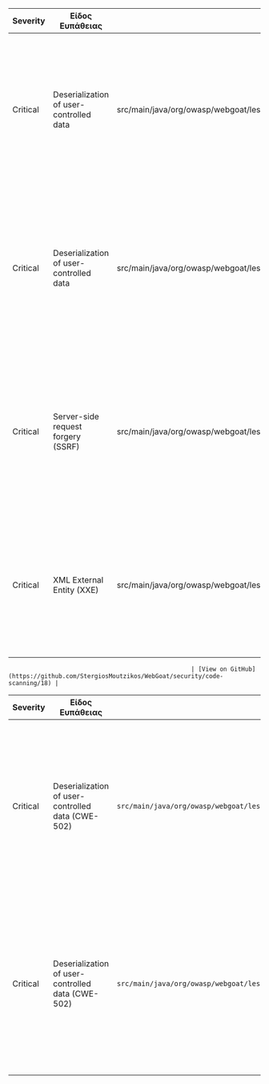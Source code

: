 | Severity | Είδος Ευπάθειας                    | Αρχείο                                                                                      | Περιγραφή                                                                                                                                                                              | Τρόπος Αντιμετώπισης                                                                                                                                                                                                                                                                     | Σύνδεσμος                                                                                         |
|----------|------------------------------------|---------------------------------------------------------------------------------------------|----------------------------------------------------------------------------------------------------------------------------------------------------------------------------------------|------------------------------------------------------------------------------------------------------------------------------------------------------------------------------------------------------------------------------------------------------------------------------------------|--------------------------------------------------------------------------------------------------|
| Critical | Deserialization of user-controlled data | src/main/java/org/owasp/webgoat/lessons/vulnerablecomponents/VulnerableComponentsLesson.java | Η αποδοχή ακατέργαστων δεδομένων από τον χρήστη και η deserialization τους επιτρέπει την εκτέλεση αυθαίρετου κώδικα.                                                                  | Αποφυγή την deserialization μη αξιόπιστων δεδομένων, χρησιμοποίηση ασφαλών formats (π.χ. JSON), περιορίστός αποδεκτών τύπων και εφαρμογή μηχανισμών ανίχνευσης επιθέσεων.                           | [View on GitHub](https://github.com/StergiosMoutzikos/WebGoat/security/code-scanning/35) |
| Critical | Deserialization of user-controlled data | src/main/java/org/owasp/webgoat/lessons/deserialization/InsecureDeserializationTask.java     | Η αποδοχή ακατέργαστων δεδομένων από τον χρήστη και η deserialization τους επιτρέπει την εκτέλεση αυθαίρετου κώδικα.                                                                  |Εφαρμογή επικύρωσης εισόδου, περιορισμός στους τύπους αντικειμένων που γίνονται αποδεκτοί, αποφυγή ανασφαλών βιβλιοθηκών και αποτροπή χρήσης δεδομένων από μη αξιόπιστες πηγές.                                              | [View on GitHub](https://github.com/StergiosMoutzikos/WebGoat/security/code-scanning/34) |
| Critical | Server-side request forgery (SSRF)  | src/main/java/org/owasp/webgoat/lessons/ssrf/SSRFTask2.java                                  | Η ευπάθεια SSRF επιτρέπει σε έναν επιτιθέμενο να παραπλανήσει τον διακομιστή ώστε να πραγματοποιήσει αιτήσεις προς επιτιθέμενους διακομιστές.                                          | Επικύρωση URLs εισόδου, περιορισμός των αιτημάτων σε επιτρεπόμενους διακομιστές, διαχωρισμός μεταξύ εσωτερικού και εξωτερικού δικτύου και εφαρμογή μηχανισμών παρακολούθησης για ανίχνευση επιθέσεων SSRF.                                                                     | [View on GitHub](https://github.com/StergiosMoutzikos/WebGoat/security/code-scanning/19) |
| Critical | XML External Entity (XXE)           | src/main/java/org/owasp/webgoat/lessons/xxe/CommentsCache.java                               | Η ευπάθεια XXE επιτρέπει σε έναν επιτιθέμενο να εκμεταλλευτεί αδυναμίες στον parser XML για να διαβάσει ευαίσθητα αρχεία ή να εκτελέσει επιθέσεις denial of service ή SSRF.           | Απενεργοποίηση της ανάλυσης DTD, χρησιμοποίηση ασφαλών XML parsers με περιορισμούς σε εξωτερικές οντότητες και εφαρμογή αυστηρής επικύρωσης στο XML περιεχόμενο.

                                                       | [View on GitHub](https://github.com/StergiosMoutzikos/WebGoat/security/code-scanning/18) |

| Severity | Είδος Ευπάθειας                          | Αρχείο                                                                 | Περιγραφή                                                                                              | Περιγραφή της Ευπάθειας                                                                                                                                                                 | Απόσπασμα Κώδικα                                                                                              | Προτεινόμενα Μέτρα                                                                                                                                                                                                                  | Σύνδεσμος                                                                                              |
|----------|-----------------------------------------|-----------------------------------------------------------------------|-------------------------------------------------------------------------------------------------------|-----------------------------------------------------------------------------------------------------------------------------------------------------------------------------------------|-------------------------------------------------------------------------------------------------------------|----------------------------------------------------------------------------------------------------------------------------------------------------------------------------------------------------------------------------------|------------------------------------------------------------------------------------------------------|
| Critical | Deserialization of user-controlled data (CWE-502) | `src/main/java/org/owasp/webgoat/lessons/vulnerablecomponents/VulnerableComponentsLesson.java` | Η αποδοχή ακατέργαστων δεδομένων από τον χρήστη και η χρήση της XStream για deserialization επιτρέπει την εκτέλεση αυθαίρετου κώδικα. | Η ευπάθεια αφορά την **απροστάτευτη αποσειριοποίηση**. Η χρήση βιβλιοθηκών όπως XStream επιτρέπει σε επιτιθέμενο να δημιουργήσει αυθαίρετα αντικείμενα, οδηγώντας σε απομακρυσμένη εκτέλεση κώδικα, DoS ή άλλες καταχρήσεις. | ```java\ncontact = (Contact) xstream.fromXML(payload);\n```                                             | - Αποφυγή χρήσης μη αξιόπιστων δεδομένων.\n- Αντικατάσταση με ασφαλείς μορφές (π.χ. JSON χωρίς auto-binding).\n- Περιορισμός επιτρεπτών τύπων με `allowTypes()` ή `denyTypes()`.\n- Ενεργοποίηση ασφαλούς λειτουργίας (safe mode).\n- Χρήση ασφαλέστερων βιβλιοθηκών (π.χ. Jackson με απενεργοποιημένο default typing). | [View on GitHub](https://github.com/StergiosMoutzikos/WebGoat/security/code-scanning/35)             |
| Critical | Deserialization of user-controlled data (CWE-502) | `src/main/java/org/owasp/webgoat/lessons/deserialization/InsecureDeserializationTask.java` | Η χρήση του `ObjectInputStream` για deserialization μη αξιόπιστων δεδομένων Base64-encoded επιτρέπει την εκτέλεση αυθαίρετου κώδικα, ακόμη και πριν επιστραφεί το αντικείμενο. | Η ευπάθεια βασίζεται στην **απροστάτευτη αποσειριοποίηση** όπως ορίζεται από το [CWE-502](https://cwe.mitre.org/data/definitions/502.html). Επιτιθέμενοι μπορούν να κατασκευάσουν σύνθετα αντικείμενα ώστε να εκτελέσουν κακόβουλο κώδικα κατά την αποσειριοποίηση. | ```java\nObjectInputStream ois = new ObjectInputStream(\n    new ByteArrayInputStream(Base64.getDecoder().decode(b64token)));\nObject o = ois.readObject();\n``` | - Αποφυγή χρήσης `ObjectInputStream` με μη αξιόπιστα δεδομένα.\n- Χρήση εναλλακτικών μεθόδων (π.χ. JSON parsing με προκαθορισμένους τύπους).\n- Εάν είναι απαραίτητο, χρήση βιβλιοθηκών όπως `ValidatingObjectInputStream` (Apache Commons IO) με whitelist τύπων.\n- Αποτροπή δημιουργίας αντικειμένων μη αναμενόμενων τύπων (π.χ. μέσω `instanceof` ή με κατάλληλη λογική filtering πριν τη χρήση). | [View on GitHub](https://github.com/StergiosMoutzikos/WebGoat/security/code-scanning/34)             |
